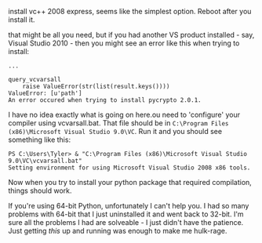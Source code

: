 install vc++ 2008 express, seems like the simplest option. Reboot after you install it.

that might be all you need, but if you had another VS product installed - say, Visual Studio 2010 - then you might see an error like this when trying to install:

	...
	
	query_vcvarsall
		raise ValueError(str(list(result.keys())))
	ValueError: [u'path']
	An error occured when trying to install pycrypto 2.0.1.

I have no idea exactly what is going on here.ou need to 'configure' your compiler using vcvarsall.bat. That file should be in `C:\Program Files (x86)\Microsoft Visual Studio 9.0\VC`. Run it and you should see something like this:

	PS C:\Users\Tyler> & "C:\Program Files (x86)\Microsoft Visual Studio 9.0\VC\vcvarsall.bat"
	Setting environment for using Microsoft Visual Studio 2008 x86 tools.
	
Now when you try to install your python package that required compilation, things should work.

If you're using 64-bit Python, unfortunately I can't help you. I had so many problems with 64-bit that I just uninstalled it and went back to 32-bit. I'm sure all the problems I had are solveable - I just didn't have the patience. Just getting *this* up and running was enough to make me hulk-rage.

